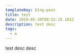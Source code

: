 ```yaml
---
templateKey: blog-post
title: test
date: 2019-05-30T08:52:15.101Z
description: test desc
tags:
  - a
---
```

test desc desc

